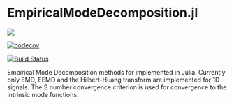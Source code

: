 # EmpiricalModeDecomposition.jl

[![](https://img.shields.io/badge/docs-stable-blue.svg)](https://atmnpatel.github.io/EmpiricalModeDecomposition.jl/stable)

[![codecov](https://codecov.io/gh/atmnpatel/EmpiricalModeDecomposition.jl/branch/master/graph/badge.svg)](https://codecov.io/gh/atmnpatel/EmpiricalModeDecomposition.jl)

[![Build Status](https://travis-ci.com/atmnpatel/EmpiricalModeDecomposition.jl.svg?branch=master)](https://travis-ci.com/atmnpatel/EmpiricalModeDecomposition.jl)

Empirical Mode Decomposition methods for implemented in Julia. Currently only EMD, EEMD and the Hilbert-Huang transform are implemented for 1D signals. The S number convergence criterion is used for convergence to the intrinsic mode functions.

